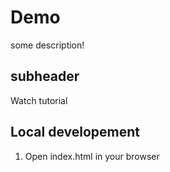 # Demo

some description!

## subheader

Watch tutorial

## Local developement

1. Open index.html in your browser

